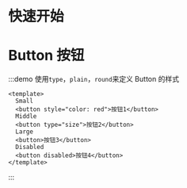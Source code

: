 # 快速开始

# Button 按钮

:::demo 使用`type`，`plain`，`round`来定义 Button 的样式

```vue
<template>
  Small
  <button style="color: red">按钮1</button>
  Middle
  <button type="size">按钮2</button>
  Large
  <button>按钮3</button>
  Disabled
  <button disabled>按钮4</button>
</template>
```

:::
